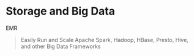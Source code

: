 # Storage and Big Data

EMR
> Easily Run and Scale Apache Spark, Hadoop, HBase, Presto, Hive, and other Big Data Frameworks
